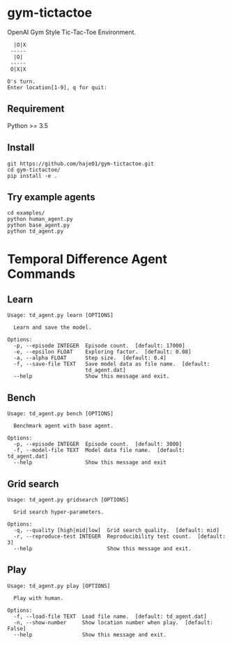 # gym-tictactoe

OpenAI Gym Style Tic-Tac-Toe Environment.

	  |O|X
	 -----
	  |O| 
	 -----
	 O|X|X

	O's turn.
	Enter location[1-9], q for quit:

## Requirement

Python >= 3.5

## Install

    git https://github.com/haje01/gym-tictactoe.git
    cd gym-tictactoe/
    pip install -e .


## Try example agents

    cd examples/
    python human_agent.py
    python base_agent.py
    python td_agent.py


# Temporal Difference Agent Commands

## Learn

	Usage: td_agent.py learn [OPTIONS]

	  Learn and save the model.

	Options:
	  -p, --episode INTEGER  Episode count.  [default: 17000]
	  -e, --epsilon FLOAT    Exploring factor.  [default: 0.08]
	  -a, --alpha FLOAT      Step size.  [default: 0.4]
	  -f, --save-file TEXT   Save model data as file name.  [default:
							 td_agent.dat]
	  --help                 Show this message and exit.

## Bench

	Usage: td_agent.py bench [OPTIONS]

	  Benchmark agent with base agent.

	Options:
	  -p, --episode INTEGER  Episode count.  [default: 3000]
	  -f, --model-file TEXT  Model data file name.  [default: td_agent.dat]
	  --help                 Show this message and exit

## Grid search

	Usage: td_agent.py gridsearch [OPTIONS]

	  Grid search hyper-parameters.

	Options:
	  -q, --quality [high|mid|low]  Grid search quality.  [default: mid]
	  -r, --reproduce-test INTEGER  Reproducibility test count.  [default: 3]
	  --help                        Show this message and exit.

## Play

	Usage: td_agent.py play [OPTIONS]

	  Play with human.

	Options:
	  -f, --load-file TEXT  Load file name.  [default: td_agent.dat]
	  -n, --show-number     Show location number when play.  [default: False]
	  --help                Show this message and exit.
